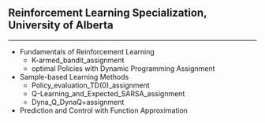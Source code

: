 ## Reinforcement Learning Specialization, University of Alberta
---
- Fundamentals of Reinforcement Learning
  - K-armed_bandit_assignment
  - optimal Policies with Dynamic Programming Assignment
- Sample-based Learning Methods
  - Policy_evaluation_TD(0)_assignment
  - Q-Learning_and_Expected_SARSA_assignment
  - Dyna_Q_DynaQ+assignment 
- Prediction and Control with Function Approximation
